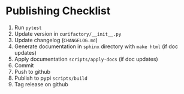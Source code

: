 # Publishing Checklist

1. Run `pytest`
2. Update version in `curifactory/__init__.py`
3. Update changelog (`CHANGELOG.md`)
4. Generate documentation in `sphinx` directory with `make html` (if doc updates)
5. Apply documentation `scripts/apply-docs` (if doc updates)
6. Commit
7. Push to github
8. Publish to pypi `scripts/build`
9. Tag release on github
